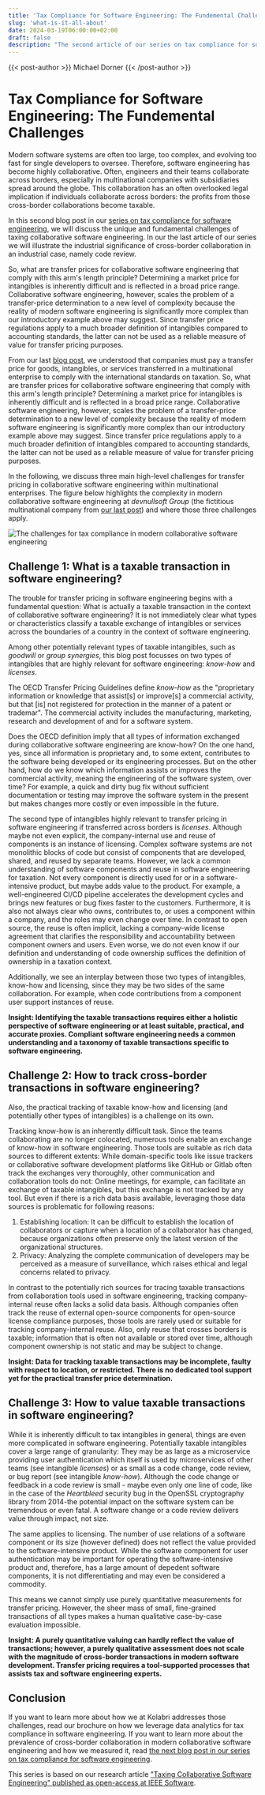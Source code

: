 ```yaml
---
title: 'Tax Compliance for Software Engineering: The Fundemental Challenges'
slug: 'what-is-it-all-about'
date: 2024-03-19T06:00:00+02:00
draft: false
description: "The second article of our series on tax compliance for software engineering reveals the fundemantal challenges unique to software engineering."
---
```

{{< post-author >}}
Michael Dorner
{{< /post-author >}}

# Tax Compliance for Software Engineering: The Fundemental Challenges

Modern software systems are often too large, too complex, and evolving too fast for single developers to oversee. Therefore, software engineering has become highly collaborative. Often, engineers and their teams collaborate across borders, especially in multinational companies with subsidiaries spread around the globe. This collaboration has an often overlooked legal implication if individuals collaborate across borders: the profits from those cross-border collaborations become taxable.

In this second blog post in our [series on tax compliance for software engineering](/content/blog/2024-what-is-it-all-about/_index.md), we will discuss the unique and fundamental challenges of taxing collaborative software engineering. In our the last article of our series we will illustrate the industrial significance of cross-border collaboration in an industrial case, namely code review.

So, what are transfer prices for collaborative software engineering that comply with this arm's length principle? Determining a market price for intangibles is inherently difficult and is reflected in a broad price range. Collaborative software engineering, however, scales the problem of a transfer-price determination to a new level of complexity because the reality of modern software engineering is significantly more complex than our introductory example above may suggest. Since transfer price regulations apply to a much broader definition of intangibles compared to accounting standards, the latter can not be used as a reliable measure of value for transfer pricing purposes.

From our last [blog post](/content/blog/2024-what-is-it-all-about/_index.md), we understood that companies must pay a transfer price for goods, intangibles, or services transferred in a multinational enterprise to comply with the international standards on taxation. So, what are transfer prices for collaborative software engineering that comply with this arm's length principle? Determining a market price for intangibles is inherently difficult and is reflected in a broad price range. Collaborative software engineering, however, scales the problem of a transfer-price determination to a new level of complexity because the reality of modern software engineering is significantly more complex than our introductory example above may suggest. Since transfer price regulations apply to a much broader definition of intangibles compared to accounting standards, the latter can not be used as a reliable measure of value for transfer pricing purposes.

In the following, we discuss three main high-level challenges for transfer pricing in collaborative software engineering within multinational enterprises. The figure below highlights the complexity in modern collaborative software engineering at *devnullsoft Group* (the fictitious multinational company from [our last post](/content/blog/2024-what-is-it-all-about/_index.md)) and where those three challenges apply.

![The challenges for tax compliance in modern collaborative software engineering](challenges.png)

## Challenge 1: What is a taxable transaction in software engineering?

The trouble for transfer pricing in software engineering begins with a fundamental question: What is actually a taxable transaction in the context of collaborative software engineering? It is not immediately clear what types or characteristics classify a taxable exchange of intangibles or services across the boundaries of a country in the context of software engineering.

Among other potentially relevant types of taxable intangibles, such as *goodwill* or *group synergies*, this blog post focusses on two types of intangibles that are highly relevant for software engineering: *know-how* and *licenses*.

The OECD Transfer Pricing Guidelines define *know-how* as the "proprietary information or knowledge that assist[s] or improve[s] a commercial activity, but that [is] not registered for protection in the manner of a patent or trademar". The commercial activity includes the manufacturing, marketing, research and development of and for a software system.

Does the OECD definition imply that all types of information exchanged during collaborative software engineering are know-how? On the one hand, yes, since all information is proprietary and, to some extent, contributes to the software being developed or its engineering processes. But on the other hand, how do we know which information assists or improves the commercial activity, meaning the engineering of the software system, over time? For example, a quick and dirty bug fix without sufficient documentation or testing may improve the software system in the present but makes changes more costly or even impossible in the future.

The second type of intangibles highly relevant to transfer pricing in software engineering if transferred across borders is *licenses*. Although maybe not even explicit, the company-internal use and reuse of components is an instance of licensing. Complex software systems are not monolithic blocks of code but consist of components that are developed, shared, and reused by separate teams. However, we lack a common understanding of software components and reuse in software engineering for taxation. Not every component is directly used for or in a software-intensive product, but maybe adds value to the product. For example, a well-engineered CI/CD pipeline accelerates the development cycles and brings new features or bug fixes faster to the customers. Furthermore, it is also not always clear who owns, contributes to, or uses a component within a company, and the roles may even change over time. In contrast to open source, the reuse is often implicit, lacking a company-wide license agreement that clarifies the responsibility and accountability between component owners and users. Even worse, we do not even know if our definition and understanding of code ownership suffices the definition of ownership in a taxation context.

Additionally, we see an interplay between those two types of intangibles, know-how and licensing, since they may be two sides of the same collaboration. For example, when code contributions from a component user support instances of reuse.

**Insight: Identifying the taxable transactions requires either a holistic perspective of software engineering or at least suitable, practical, and accurate proxies. Compliant software engineering needs a common understanding and a taxonomy of taxable transactions specific to software engineering.**

## Challenge 2: How to track cross-border transactions in software engineering?

Also, the practical tracking of taxable know-how and licensing (and potentially other types of intangibles) is a challenge on its own.

Tracking know-how is an inherently difficult task. Since the teams collaborating are no longer colocated, numerous tools enable an exchange of know-how in software engineering. Those tools are suitable as rich data sources to different extents: While domain-specific tools like issue trackers or collaborative software development platforms like GitHub or Gitlab often track the exchanges very thoroughly, other communication and collaboration tools do not: Online meetings, for example, can facilitate an exchange of taxable intangibles, but this exchange is not tracked by any tool. But even if there is a rich data basis available, leveraging those data sources is problematic for following reasons:

1. Establishing location: It can be difficult to establish the location of collaborators or capture when a location of a collaborator has changed, because organizations often preserve only the latest version of the organizational structures.
2. Privacy: Analyzing the complete communication of developers may be perceived as a measure of surveillance, which raises ethical and legal concerns related to privacy.

In contrast to the potentially rich sources for tracing taxable transactions from collaboration tools used in software engineering, tracking company-internal reuse often lacks a solid data basis. Although companies often track the reuse of external open-source components for open-source license compliance purposes, those tools are rarely used or suitable for tracking company-internal reuse. Also, only reuse that crosses borders is taxable; information that is often not available or stored over time, although component ownership is not static and may be subject to change.

**Insight: Data for tracking taxable transactions may be incomplete, faulty with respect to location, or restricted. There is no dedicated tool support yet for the practical transfer price determination.**

## Challenge 3: How to value taxable transactions in software engineering?

While it is inherently difficult to tax intangibles in general, things are even more complicated in software engineering. Potentially taxable intangibles cover a large range of granularity: They may be as large as a microservice providing user authentication which itself is used by microservices of other teams (see intangible *licenses*) or as small as a code change, code review, or bug report (see intangible *know-how*). Although the code change or feedback in a code review is small - maybe even only one line of code, like in the case of the *Heartbleed* security bug in the OpenSSL cryptography library from 2014-the potential impact on the software system can be tremendous or even fatal. A software change or a code review delivers value through impact, not size.

The same applies to licensing. The number of use relations of a software component or its size (however defined) does not reflect the value provided to the software-intensive product. While the software component for user authentication may be important for operating the software-intensive product and, therefore, has a large amount of depedent software components, it is not differentiating and may even be considered a commodity.

This means we cannot simply use purely quantitative measurements for transfer pricing. However, the sheer mass of small, fine-grained transactions of all types makes a human qualitative case-by-case evaluation impossible.

**Insight: A purely quantitative valuing can hardly reflect the value of transactions; however, a purely qualitative assessment does not scale with the magnitude of cross-border transactions in modern software development. Transfer pricing requires a tool-supported processes that assists tax and software engineering experts.**

## Conclusion

If you want to learn more about how we at Kolabri addresses those challenges, read our brochure on how we leverage data analytics for tax compliance in software engineering. If you want to learn more about the prevalence of cross-border collaboration in modern collaborative software engineering and how we measured it, read [the next blog post in our series on tax compliance for software engineering]().

This series is based on our research article ["Taxing Collaborative Software Engineering" published as open-access at IEEE Software](https://doi.ieeecomputersociety.org/10.1109/MS.2023.3346646). 
